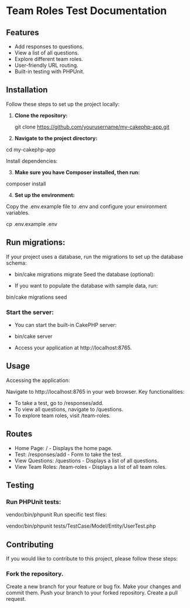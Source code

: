 
# Team Roles Test Documentation

## Features

- Add responses to questions.
- View a list of all questions.
- Explore different team roles.
- User-friendly URL routing.
- Built-in testing with PHPUnit.

## Installation

Follow these steps to set up the project locally:

1. **Clone the repository:**

   git clone https://github.com/yourusername/my-cakephp-app.git
2. **Navigate to the project directory:**

cd my-cakephp-app

Install dependencies:

3. **Make sure you have Composer installed, then run:**

composer install

4. **Set up the environment:**

Copy the .env.example file to .env and configure your environment variables.

cp .env.example .env
## Run migrations:

If your project uses a database, run the migrations to set up the database schema:

- bin/cake migrations migrate
Seed the database (optional):

- If you want to populate the database with sample data, run:

bin/cake migrations seed
### Start the server:

 - You can start the built-in CakePHP server:

- bin/cake server
- Access your application at http://localhost:8765.

## Usage
Accessing the application:

Navigate to http://localhost:8765 in your web browser.
Key functionalities:

- To take a test, go to /responses/add.
- To view all questions, navigate to /questions.
- To explore team roles, visit /team-roles.
## Routes

- Home Page: / - Displays the home page.
- Test: /responses/add - Form to take the test.
- View Questions: /questions - Displays a list of all questions.
- View Team Roles: /team-roles - Displays a list of all team roles.
## Testing
### Run PHPUnit tests:

vendor/bin/phpunit
Run specific test files:

vendor/bin/phpunit tests/TestCase/Model/Entity/UserTest.php
## Contributing
If you would like to contribute to this project, please follow these steps:

### Fork the repository.
Create a new branch for your feature or bug fix.
Make your changes and commit them.
Push your branch to your forked repository.
Create a pull request.